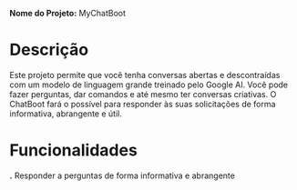 **Nome do Projeto:**  MyChatBoot

# Descrição

Este projeto permite que você tenha conversas abertas e descontraídas com um modelo de linguagem grande treinado pelo Google AI. Você pode fazer perguntas, dar comandos e até mesmo ter conversas criativas. O ChatBoot fará o possível para responder às suas solicitações de forma informativa, abrangente e útil. 

# Funcionalidades

**.** Responder a perguntas de forma informativa e abrangente
